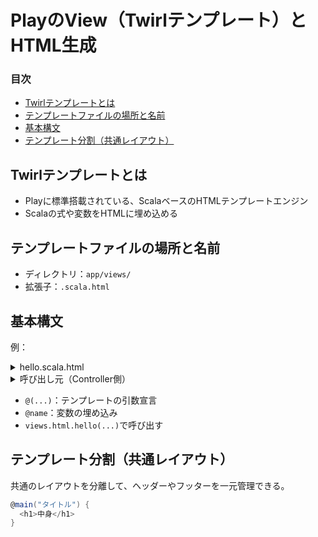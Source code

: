 # PlayのView（Twirlテンプレート）とHTML生成

### 目次

- [Twirlテンプレートとは](#twirlテンプレートとは)
- [テンプレートファイルの場所と名前](#テンプレートファイルの場所と名前)
- [基本構文](#基本構文)
- [テンプレート分割（共通レイアウト）](#テンプレート分割共通レイアウト)

## Twirlテンプレートとは

- Playに標準搭載されている、ScalaベースのHTMLテンプレートエンジン
- Scalaの式や変数をHTMLに埋め込める

## テンプレートファイルの場所と名前

- ディレクトリ：`app/views/`
- 拡張子：`.scala.html`

## 基本構文

例：
<details><summary>hello.scala.html</summary>

  ```scala
  @(name: String)

  <html>
    <body>
      <h1>Hello @name!</h1>
    </body>
  </html>
  ```

</details>

<details><summary>呼び出し元（Controller側）</summary>
  
  ```scala
  def hello(name: String) = Action {
    Ok(views.html.hello(name))
  }
  ```

</details>

- `@(...)`：テンプレートの引数宣言
- `@name`：変数の埋め込み
- `views.html.hello(...)`で呼び出す

## テンプレート分割（共通レイアウト）

共通のレイアウトを分離して、ヘッダーやフッターを一元管理できる。

```scala
@main("タイトル") {
  <h1>中身</h1>
}
```